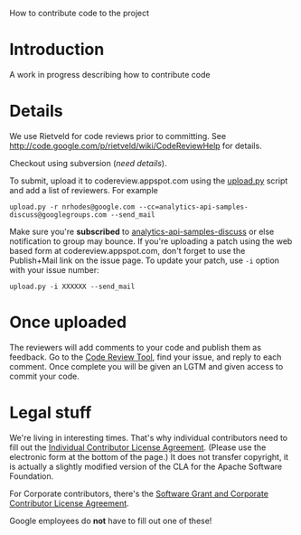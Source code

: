 How to contribute code to the project

# Introduction #

A work in progress describing how to contribute code


# Details #

We use Rietveld for code reviews prior to committing. See http://code.google.com/p/rietveld/wiki/CodeReviewHelp for details.

Checkout using subversion (_need details_).

To submit, upload it to codereview.appspot.com using the [upload.py](http://codereview.appspot.com/static/upload.py) script and add a list of reviewers. For example
```
upload.py -r nrhodes@google.com --cc=analytics-api-samples-discuss@googlegroups.com --send_mail  
```
Make sure you're **subscribed** to [analytics-api-samples-discuss](https://groups.google.com/forum/#forum/analytics-api-samples-discuss) or else notification to group may bounce. If you're uploading a patch using the web based form at codereview.appspot.com, don't forget to use the Publish+Mail link on the issue page. To update your patch, use `-i` option with your issue number:
```
upload.py -i XXXXXX --send_mail
```

# Once uploaded #
The reviewers will add comments to your code and publish them as feedback. Go to the [Code Review Tool](http://codereview.appspot.com/), find your issue, and reply to each comment. Once complete you will be given an LGTM and given access to commit your code.


# Legal stuff #
We're living in interesting times. That's why individual contributors need to fill out the [Individual Contributor License Agreement](http://code.google.com/legal/individual-cla-v1.0.html). (Please use the electronic form at the bottom of the page.) It does not transfer copyright, it is actually a slightly modified version of the CLA for the Apache Software Foundation.

For Corporate contributors, there's the [Software Grant and Corporate Contributor License Agreement](http://code.google.com/legal/corporate-cla-v1.0.html).

Google employees do **not** have to fill out one of these!
